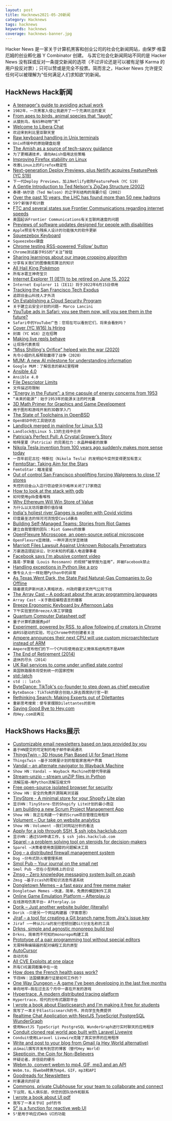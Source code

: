 ```yaml
---
layout: post
title: Hacknews2021-05-20新闻
category: Hacknews
tags: hacknews
keywords: hacknews
coverage: hacknews-banner.jpg
---
```


Hacker News 是一家关于计算机黑客和创业公司的社会化新闻网站，由保罗·格雷厄姆的创业孵化器 Y Combinator 创建。
与其它社会化新闻网站不同的是 Hacker News 没有踩或反对一条提交新闻的选项（不过评论还是可以被有足够 Karma 的用户投反对票）；只可以赞或是完全不投票。简而言之，Hacker News 允许提交任何可以被理解为“任何满足人们求知欲”的新闻。

## HackNews Hack新闻


- [A teenager's guide to avoiding actual work](https://madned.substack.com/p/a-teenagers-guide-to-avoiding-actual)
- `1982年，一次黑客入侵让我避开了一个充满坑洼的夏天`
- [From apes to birds, animal species that “laugh”](https://arstechnica.com/science/2021/05/from-apes-to-birds-there-are-65-animal-species-that-laugh/)
- `从猿到鸟，有65种动物“笑”`
- [Welcome to Libera Chat](https://libera.chat/news/welcome-to-libera-chat)
- `欢迎来到利比里亚聊天室`
- [Raw keyboard handling in Unix terminals](https://sw.kovidgoyal.net/kitty/keyboard-protocol.html)
- `Unix终端中的原始键盘处理`
- [The Amish as a source of tech-savvy guidance](https://psyche.co/ideas/to-be-more-tech-savvy-borrow-these-strategies-from-the-amish)
- `为了更精通技术，请向Amish借用这些策略`
- [Improving Firefox stability on Linux](https://hacks.mozilla.org/2021/05/improving-firefox-stability-on-linux/)
- `改善Linux上的Firefox稳定性`
- [Next-generation Deploy Previews, plus Netlify acquires FeaturePeek (YC S19)](https://www.netlify.com/blog/2021/05/19/next-generation-deploy-previews-plus-netlify-acquires-featurepeek/)
- `下一代Deploy Previews，加上Netlify收购FeaturePeek（YC S19）`
- [A Gentle Introduction to Ted Nelson's ZigZag Structure (2002)](https://www.nongnu.org/gzz/gi/gi.html)
- `泰德·纳尔逊（Ted Nelson）的之字形结构的简要介绍（2002）`
- [Over the past 10 years, the LHC has found more than 50 new hadrons](https://home.cern/news/news/physics/59-new-hadrons-and-counting)
- `59个新强子和计数`
- [FTC and several states sue Frontier Communications regarding internet speeds](https://www.reuters.com/article/ftc-frontier-communications-speed/update-1-u-s-sues-frontier-communications-regarding-internet-speeds-filing-idUSL2N2N62E4)
- `美国起诉Frontier Communications有关互联网速度的问题`
- [Previews of software updates designed for people with disabilities](https://www.apple.com/newsroom/2021/05/apple-previews-powerful-software-updates-designed-for-people-with-disabilities/)
- `Apple预览专为残疾人设计的功能强大的软件更新`
- [Squeezebox Keyboard](https://peterlyons.com/problog/2021/04/squeezebox-keyboard/)
- `Squeezebox键盘`
- [Chrome testing RSS-powered ‘Follow’ button](https://9to5google.com/2021/05/19/chrome-follow-rss-feed/)
- `Chrome测试基于RSS的“关注”按钮`
- [Sharing learnings about our image cropping algorithm](https://blog.twitter.com/engineering/en_us/topics/insights/2021/sharing-learnings-about-our-image-cropping-algorithm.html)
- `分享有关我们的图像裁剪算法的知识`
- [All Hail King Pokémon](https://www.inputmag.com/features/king-pokemon-cards-charizards-gary-haase-profile)
- `所有冰雹王神奇宝贝`
- [Internet Explorer 11 (IE11) to be retired on June 15, 2022](https://blogs.windows.com/windowsexperience/2021/05/19/the-future-of-internet-explorer-on-windows-10-is-in-microsoft-edge/)
- `Internet Explorer 11（IE11）将于2022年6月15日停用`
- [Tracking the San Francisco Tech Exodus](https://sfciti.org/sf-tech-exodus/)
- `追踪旧金山科技人才外流`
- [On Establishing a Cloud Security Program](https://www.marcolancini.it/2021/blog-cloud-security-roadmap/)
- `关于建立云安全计划的问题– Marco Lancini`
- [YouTube ads in Safari: you see them now, will you see them in the future?](https://adguard.com/en/blog/youtube-ads-in-safari-explained.html)
- `Safari中的YouTube广告：您现在可以看到它们，将来会看到吗？`
- [Cover (YC W16) Is Hiring](https://jobs.lever.co/cover-2/49bab031-bd9e-4ca6-a558-b80e206f10ca)
- `封面（YC W16）正在招聘`
- [Making live repls behave](https://scattered-thoughts.net/writing/making-live-repls-behave/)
- `让现场代表表现`
- [“Miss Shilling's Orifice” helped win the war (2020)](https://www.damninteresting.com/how-miss-shillings-orifice-helped-win-the-war/)
- `先令小姐的孔板帮助赢得了战争（2020）`
- [MUM: A new AI milestone for understanding information](https://blog.google/products/search/introducing-mum/)
- `Google MUM：了解信息的新AI里程碑`
- [Ansible 4.0](https://groups.google.com/g/ansible-devel/c/AeF2En1RGI8)
- `Ansible 4.0`
- [File Descriptor Limits](http://0pointer.net/blog/file-descriptor-limits.html)
- `文件描述符限制`
- [“Energy in the Future”: a time capsule of energy concerns from 1953](https://www.resilience.org/stories/2021-05-17/the-most-colossal-planning-failure-in-human-history/)
- `“未来的能源”：始于1953年的能源关注的时光囊`
- [3D Math Primer for Graphics and Game Development](https://gamemath.com/)
- `用于图形和游戏开发的3D数学入门`
- [The State of Toolchains in OpenBSD](https://www.cambus.net/the-state-of-toolchains-in-openbsd/)
- `OpenBSD中的工具链状态`
- [Landlock merged in mainline for Linux 5.13](https://landlock.io/)
- `Landlock在Linux 5.13的主线中合并`
- [Patricia’s Perfect Pull: A Crystal Grower’s Story](https://computerhistory.org/blog/patricias-perfect-pull/)
- `帕特里夏（Patricia）的完美拉力：水晶种植者的故事`
- [Nikola Tesla invention from 100 years ago suddenly makes more sense today](https://www.cnet.com/news/nikola-tesla-invention-from-100-years-ago-suddenly-makes-more-sense-today/)
- `一百年前尼古拉·特斯拉（Nikola Tesla）的发明如今突然变得更加有意义`
- [FemtoStar: Taking Aim for the Stars](https://www.pine64.org/2021/05/19/femtostar-taking-aim-for-the-stars/)
- `FemtoStar：瞄准星星`
- [Out of control San Francisco shoplifting forcing Walgreens to close 17 stores](https://www.sfchronicle.com/local-politics/article/Out-of-control-Organized-crime-drives-S-F-16175755.php)
- `失控的旧金山入店行窃迫使沃尔格林关闭了17家商店`
- [How to look at the stack with gdb](https://jvns.ca/blog/2021/05/17/how-to-look-at-the-stack-in-gdb/)
- `如何使用gdb查看堆栈`
- [Why Ethereum Will Win Store of Value](https://michaelmcguiness.com/essays/why-eth-will-win-store-of-value)
- `为什么以太坊将赢得价值存储`
- [India's holiest river Ganges is swollen with Covid victims](https://www.bbc.com/news/world-asia-india-57154564)
- `印度最圣洁的恒河河流饱受Covid袭击`
- [Building Self-Managed Teams: Stories from Riot Games](https://codingsans.com/blog/self-managed-teams)
- `建立自我管理的团队：Riot Games的故事`
- [OpenFlexure Microscope, an open-source optical microscope](https://openflexure.org/projects/microscope/)
- `OpenFlexure显微镜，一种开源光学显微镜`
- [Marriott Files Lawsuit Against Unknown Robocalls Perpetrators](https://www.nasdaq.com/articles/marriott-files-lawsuit-against-unknown-perpetrators-responsible-for-fraudulent-robocalls)
- `万豪酒店提起诉讼，针对未知的机器人电话肇事者`
- [Facebook says I'm abusive content video](https://www.youtube.com/watch?v=HfXK0Y9xHBI)
- `路易·罗斯曼（Louis Rossmann）的视频“被举报为滥用”，并被Facebook禁止`
- [Handling exceptions in Python like a pro](https://blog.guilatrova.dev/handling-exceptions-in-python-like-a-pro/)
- `像专业人士一样处理Python中的异常`
- [As Texas Went Dark, the State Paid Natural-Gas Companies to Go Offline](https://www.wsj.com/articles/as-texas-went-dark-the-state-paid-natural-gas-companies-to-go-offline-11620385201)
- `随着德克萨斯州进入黑暗状态，州政府要求天然气公司下线`
- [The Array Cast – A podcast about the array programming languages](https://www.arraycast.com/)
- `Array Cast –关于数组编程语言的播客`
- [Breeze Ergonomic Keyboard by Afternoon Labs](https://afternoonlabs.com/breeze/)
- `下午实验室的Breeze人体工学键盘`
- [Quantum Computer Datasheet pdf](https://quantumai.google/hardware/datasheet/weber.pdf)
- `量子计算机数据表pdf`
- [Experiment, powered by RSS, to allow following of creators in Chrome](https://blog.chromium.org/2021/05/an-experiment-in-helping-users-and-web.html)
- `由RSS驱动的实验，可让Chrome中的创建者关注`
- [Ampere announces their next CPU will use custom microarchitecture instead of ARM](https://www.anandtech.com/show/16684/ampere-roadmap-full-custom-cores)
- `Ampere宣布他们的下一个CPU将使用自定义微体系结构而不是ARM`
- [The End of Retirement (2014)](https://harpers.org/archive/2014/08/the-end-of-retirement/)
- `退休的尽头（2014）`
- [UK Rail services to come under unified state control](https://www.bbc.com/news/business-57176858.html)
- `英国铁路服务将受到统一的国家控制`
- [std::latch](https://en.cppreference.com/w/cpp/thread/latch)
- `std :: latch`
- [ByteDance: TikTok's co-founder to step down as chief executive](https://www.bbc.com/news/business-57181225)
- `ByteDance：TikTok的联合创始人辞去首席执行官一职`
- [Rethinking Search: Making Experts out of Dilettantes](https://arxiv.org/abs/2105.02274)
- `重新思考搜索：使专家摆脱Dilettantes的影响`
- [Saying Good Bye to Hey.com](https://vishnugopal.com/2021/05/20/saying-goodbye-to-hey-com/)
- `向Hey.com说再见`


## HackShows Hacks展示

- [ Customizable email newsletters based on tags provided by you](https://hncustomnewsletters.com/)
- `基于HN提交的可定制的电子邮件新闻通讯`
- [ ThingsTwin – 3D House Plan Based UI for Smart Home](http://thingstwin.com/)
- `ThingsTwin –基于3D房屋计划的智能家居用户界面`
- [ Vandal – an alternate navigator to Wayback Machine](https://vegetableman.github.io/vandal/)
- `Show HN：Vandal – Wayback Machine的替代导航器`
- [ Stream-unzip – stream unZIP files in Python](https://github.com/uktrade/stream-unzip)
- `流解压缩–用Python流解压缩文件`
- [ Free open-source isolated browser for security](https://github.com/i5ik/ViewFinderJS)
- `Show HN：安全的免费开源隔离浏览器`
- [ TinyStore - A minimal store for your Shopify Lite plan](https://tinystore.app)
- `显示HN：TinyStore-您的Shopify Lite计划的最小商店`
- [ I am building a new Scrum Project Management App](https://gethappystack.com/)
- `Show HN：我正在构建一个新的Scrum项目管理应用程序`
- [ Volument – Our take on website analytics](https://volument.com/blog/volument-launches)
- `Show HN：Volument –我们对网站分析的看法`
- [ Apply for a job through SSH, $ ssh jobs.hackclub.com](http://jobs.hackclub.com/)
- `显示HN：通过SSH申请工作，$ ssh jobs.hackclub.com`
- [ Sparel – a problem solving tool on steroids for decision-makers](https://sparel.app)
- `Sparel –决策者使用类固醇的问题解决工具`
- [ Dog – a distributed firewall management system](https://relaypro-open.github.io/dog/)
- `Dog –分布式防火墙管理系统`
- [ Smol Pub – Your journal on the small net](https://smol.pub)
- `Smol Pub –您在小型网络上的日记`
- [ Zmsg – Zero knowledge messaging system built on zcash](https://github.com/firmalabs/zmsg)
- `Zmsg –基于zcash的零知识消息传递系统`
- [ Dongletown Memes – a fast easy and free meme maker](https://dtmemes.com)
- `Dongletown Memes –快速，简单，免费的模因制作工具`
- [ Online Game Emulation Platform – Afterplay.io](item?id=27193144)
- `在线游戏仿真平台– Afterplay.io`
- [ Dorik – Just another website builder (literally)](https://dorik.com/)
- `Dorik –只是另一个网站构建器（字面意思）`
- [ Jiraf – a tool for creating a Git branch name from Jira's issue key](https://github.com/ivaaaan/jiraf)
- `Jiraf –一种从Jira的发行密钥创建Git分支名称的工具`
- [ Drkns, simple and agnostic monorepo build tool](https://github.com/frantzmiccoli/drkns)
- `Drkns，简单而不可知的monorepo构建工具`
- [ Prototype of a pair programming tool without special editors](https://github.com/three-consulting/ohut)
- `无需特殊编辑器的配对编程工具的原型`
- [ AutoCursor](https://autocursor.com/pages/how-to-setup-your-autocursor)
- `自动光标`
- [ All CVE Exploits at one place](https://github.com/ARPSyndicate/cvemon)
- `所有CVE漏洞都集中在一处`
- [ How does the French health pass work?](https://sanipasse.fr/french-health-pass)
- `节目HN：法国健康通行证是如何工作的？`
- [ One Way Dungeon – A game I've been developing in the last five months](https://play.google.com/store/apps/details?id=com.vaskivodev.onewaydungeon)
- `单向地牢–我在过去五个月中一直在开发的游戏`
- [ Hypertrace, A modern distributed tracing platform](https://github.com/hypertrace/hypertrace)
- `Hypertrace，现代的分布式跟踪平台`
- [ I wrote a book about Elasticsearch and I'm making it free for students](http://elasticsearchbook.com/?ref=hn)
- `我写了一本关于Elasticsearch的书，并向学生免费提供`
- [ Realtime Chat Application with NextJS TypeScript PostgreSQL WunderGraph](https://github.com/wundergraph/nextjs-typescript-postgresql-realtime-chat)
- `使用NextJS TypeScript PostgreSQL WunderGraph进行实时聊天的应用程序`
- [ Conduit cloned real world app built with Laravel Livewire](https://github.com/sawirricardo/realworld-tall-app)
- `Conduit使用Laravel Livewire克隆了真实世界的应用程序`
- [ Write and post to your blog from Gmail (a Hey World alternative)](item?id=27212054)
- `从Gmail撰写并发布到您的博客（替代Hey World）`
- [ Skepticoin, the Coin for Non-Believers](https://github.com/skepticoin/skepticoin/blob/master/README.md)
- `怀疑论者，非信徒的硬币`
- [ Webm.to, convert webm to mp4, GIF, mp3 and an API](https://webm.to)
- `Webm.to，将webm转换为mp4，GIF，mp3和API`
- [ Goodreads for Newsletters](https://readsom.com/)
- `时事通讯的好读`
- [ Commons, private Clubhouse for your team to collaborate and connect](https://www.commons.so/)
- `下议院，私人俱乐部，供您的团队协作和联系`
- [ I wrote a book about UI pdf](https://fifty.user-interface.io/50_ui_tips.pdf)
- `我写了一本关于UI pdf的书`
- [ S² is a function for reactive web UI](https://gr0uch.github.io/s2/)
- `S²是用于响应式Web UI的功能`

